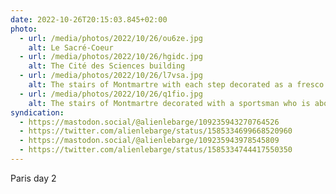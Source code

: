 ```yaml
---
date: 2022-10-26T20:15:03.845+02:00
photo:
  - url: /media/photos/2022/10/26/ou6ze.jpg
    alt: Le Sacré-Coeur
  - url: /media/photos/2022/10/26/hgidc.jpg
    alt: The Cité des Sciences building
  - url: /media/photos/2022/10/26/l7vsa.jpg
    alt: The stairs of Montmartre with each step decorated as a fresco when viewed from the bottom
  - url: /media/photos/2022/10/26/q1fio.jpg
    alt: The stairs of Montmartre decorated with a sportsman who is about to run up them
syndication:
  - https://mastodon.social/@alienlebarge/109235943270764526
  - https://twitter.com/alienlebarge/status/1585334699668520960
  - https://mastodon.social/@alienlebarge/109235943978545809
  - https://twitter.com/alienlebarge/status/1585334744417550350
---
```

Paris day 2
